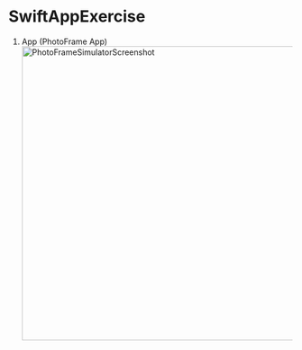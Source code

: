 # SwiftAppExercise
1. App (PhotoFrame App)
   <img width="523" alt="PhotoFrameSimulatorScreenshot" src="https://github.com/mxrtxzcxn/SwiftAppExercise/assets/130929421/a65e9a89-6efa-45f4-84e8-50b4d94eb8fa">
